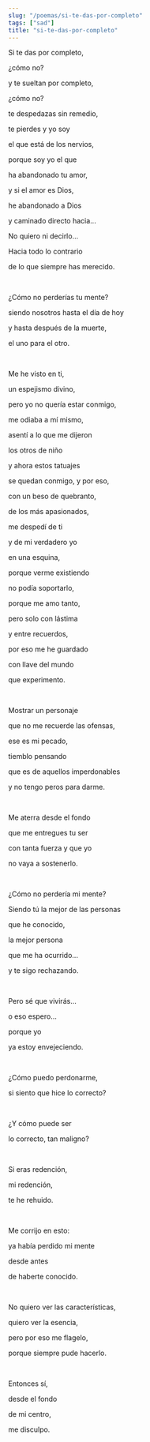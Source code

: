 ```yaml
---
slug: "/poemas/si-te-das-por-completo"
tags: ["sad"]
title: "si-te-das-por-completo"
---
```

Si te das por completo,

¿cómo no?

y te sueltan por completo,

¿cómo no?

te despedazas sin remedio,

te pierdes y yo soy

el que está de los nervios,

porque soy yo el que

ha abandonado tu amor,

y si el amor es Dios,

he abandonado a Dios

y caminado directo hacia...

No quiero ni decirlo...

Hacia todo lo contrario

de lo que siempre has merecido.

&nbsp;

¿Cómo no perderías tu mente?

siendo nosotros hasta el día de hoy

y hasta después de la muerte,

el uno para el otro.

&nbsp;

Me he visto en ti,

un espejismo divino,

pero yo no quería estar conmigo,

me odiaba a mí mismo,

asentí a lo que me dijeron

los otros de niño

y ahora estos tatuajes

se quedan conmigo, y por eso,

con un beso de quebranto,

de los más apasionados,

me despedí de ti

y de mi verdadero yo

en una esquina,

porque verme existiendo

no podía soportarlo,

porque me amo tanto,

pero solo con lástima

y entre recuerdos,

por eso me he guardado

con llave del mundo

que experimento.

&nbsp;

Mostrar un personaje

que no me recuerde las ofensas,

ese es mi pecado,

tiemblo pensando

que es de aquellos imperdonables

y no tengo peros para darme.

&nbsp;

Me aterra desde el fondo

que me entregues tu ser

con tanta fuerza y que yo

no vaya a sostenerlo.

&nbsp;

¿Cómo no perdería mi mente?

Siendo tú la mejor de las personas

que he conocido,

la mejor persona

que me ha ocurrido...

y te sigo rechazando.

&nbsp;

Pero sé que vivirás...

o eso espero...

porque yo

ya estoy envejeciendo.

&nbsp;

¿Cómo puedo perdonarme,

si siento que hice lo correcto?

&nbsp;

¿Y cómo puede ser

lo correcto, tan maligno?

&nbsp;

Si eras redención,

mi redención,

te he rehuido.

&nbsp;

Me corrijo en esto:

ya había perdido mi mente

desde antes

de haberte conocido.

&nbsp;

No quiero ver las características,

quiero ver la esencia,

pero por eso me flagelo,

porque siempre pude hacerlo.

&nbsp;

Entonces sí,

desde el fondo

de mi centro,

me disculpo.